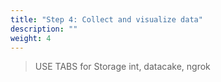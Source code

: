 ```yaml
---
title: "Step 4: Collect and visualize data"
description: ""
weight: 4
---
```


> USE TABS for Storage int, datacake, ngrok
